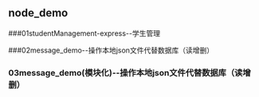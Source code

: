 ## node_demo

###01studentManagement-express--学生管理

###02message_demo--操作本地json文件代替数据库（读增删）

### 03message_demo(模块化)--操作本地json文件代替数据库（读增删）



